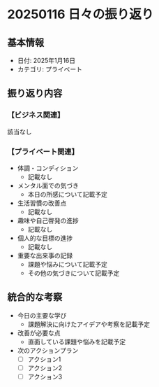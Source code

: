# 20250116 日々の振り返り

## 基本情報
- 日付: 2025年1月16日
- カテゴリ: プライベート

## 振り返り内容
### 【ビジネス関連】
該当なし

### 【プライベート関連】
- 体調・コンディション
    - 記載なし
- メンタル面での気づき
    - 本日の所感について記載予定
- 生活習慣の改善点
    - 記載なし
- 趣味や自己啓発の進捗
    - 記載なし
- 個人的な目標の進捗
    - 記載なし
- 重要な出来事の記録
    - 課題や悩みについて記載予定
    - その他の気づきについて記載予定

## 統合的な考察
- 今日の主要な学び
    - 課題解決に向けたアイデアや考察を記載予定
- 改善が必要な点
    - 直面している課題や悩みを記載予定
- 次のアクションプラン
    - [ ] アクション1
    - [ ] アクション2
    - [ ] アクション3
